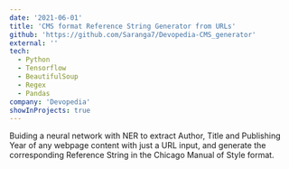 ```yaml
---
date: '2021-06-01'
title: 'CMS format Reference String Generator from URLs'
github: 'https://github.com/Saranga7/Devopedia-CMS_generator'
external: ''
tech:
  - Python
  - Tensorflow
  - BeautifulSoup
  - Regex
  - Pandas
company: 'Devopedia'
showInProjects: true
---
```


Buiding a neural network with NER to extract Author, Title and Publishing Year of any webpage content with just a URL input, and generate the corresponding Reference String in the Chicago Manual of Style format.
